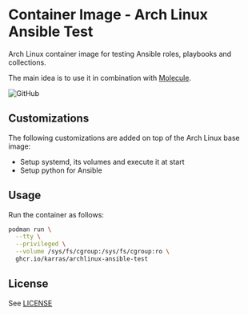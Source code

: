 # Container Image - Arch Linux Ansible Test

Arch Linux container image for testing Ansible roles, playbooks and collections.

The main idea is to use it in combination with
[Molecule](https://github.com/ansible-community/molecule).

![GitHub](https://github.com/karras/container-archlinux-ansible-test/workflows/Publish/badge.svg?branch=main)

## Customizations

The following customizations are added on top of the Arch Linux base image:

* Setup systemd, its volumes and execute it at start
* Setup python for Ansible

## Usage

Run the container as follows:

```sh
podman run \
  --tty \
  --privileged \
  --volume /sys/fs/cgroup:/sys/fs/cgroup:ro \
  ghcr.io/karras/archlinux-ansible-test
```

## License

See [LICENSE](./LICENSE)
